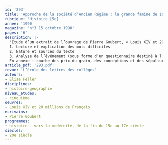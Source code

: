 ```yaml
---
id: '293'
title: 'Approche de la société d’Ancien Régime : la grande famine de 1693-1694'
rubrique: 'Histoire [5e] '
annee: '1990'
magazine: 'n°3 15 octobre 1990'
pages: '6'
description: |-
  'Étude d’un extrait de l’ouvrage de Pierre Goubert, « Louis XIV et 20 millions de Français »…
  1. Lecture et explication des mots difficiles
  2. Nature et sources du texte
  3. Analyse de l’événement (sous forme d’un questionnaire destiné à l’élève)
  En annexe : courbe des prix du grain, des conceptions et des sépultures à Breteuil, en Picardie.'
article_pdf: '293.pdf'
revue: 'L’école des lettres des collèges'
auteurs:
- Élise Feller
disciplines:
- histoire-géographie
niveau_etudes:
- cinquième
oeuvres:
- Louis XIV et 20 millions de Français
ecrivains:
- Pierre Goubert
programmes:
- histoire - vers la modernité, de la fin du 15e au 17e siècle
siecles:
- 20e siècle
---
```

